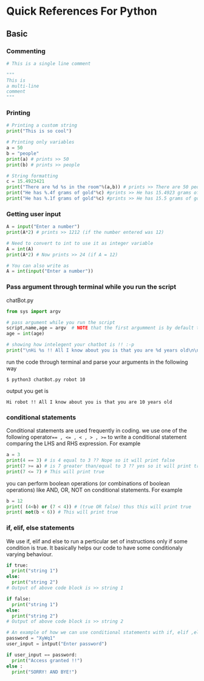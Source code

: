 # Quick References For Python

## Basic

### Commenting
```python
# This is a single line comment

"""
This is
a multi-line
comment 
"""
```

### Printing
```python
# Printing a custom string
print("This is so cool")

# Printing only variables
a = 50
b = "people"
print(a) # prints >> 50
print(b) # prints >> people

# String formatting
c = 15.4923421
print("There are %d %s in the room"%(a,b)) # prints >> There are 50 people in the room
print("He has %.4f grams of gold"%c) #prints >> He has 15.4923 grams of gold
print("He has %.1f grams of gold"%c) #prints >> He has 15.5 grams of gold
```

### Getting user input

```python
A = input("Enter a number")
print(A*2) # prints >> 1212 (if the number entered was 12)

# Need to convert to int to use it as integer variable
A = int(A)
print(A*2) # Now prints >> 24 (if A = 12)

# You can also write as 
A = int(input("Enter a number"))
```

### Pass argument through terminal while you run the script

chatBot.py
```python
from sys import argv

# pass argument while you run the script
script,name,age = argv  # NOTE that the first argumment is by default the script name.
age = int(age)

# showing how intelegent your chatbot is !! :-p
print("\nHi %s !! All I know about you is that you are %d years old\n\n"%(name,age))
```
run the code through terminal and parse your arguments in the following way
```shell
$ python3 chatBot.py robot 10
```
output you get is 
```shell
Hi robot !! All I know about you is that you are 10 years old
```


### conditional statements
Conditional statements are used frequently in coding. we use one of the following operator`== , <= , < , > , >=` to write a conditional statement comparing the LHS and RHS expression. For example
```python
a = 3
print(4 == 3) # is 4 equal to 3 ?? Nope so it will print false
print(7 >= a) # is 7 greater than/equal to 3 ?? yes so it will print true
print(7 <= 7) # This will print true
```
you can perform boolean operations (or combinations of boolean operations) like AND, OR, NOT on conditional statements. For example
```python
b = 12
print( (4<b) or (7 < 4)) # (true OR false) thus this will print true
print( not(b < 6)) # This will print true
```

### if, elif, else statements
We use if, elif and else to run a perticular set of instructions only if some condition is true. It basically helps our code to have some conditionaly varying behaviour.

```python
if true:
  print("string 1")
else:
  print("string 2")
# Output of above code block is >> string 1

if false:
  print("string 1")
else:
  print("string 2")
# Output of above code block is >> string 2

# An example of how we can use conditional statements with if, elif ,else 
password = "XyWq1"
user_input = intput("Enter password")

if user_input == password:
  print("Access granted !!")
else :
  print("SORRY! AND BYE!")
```







